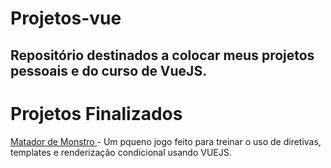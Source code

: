 # Projetos-vue
 
 ## Repositório destinados a colocar meus projetos pessoais e do curso de VueJS.

 # Projetos Finalizados

 <a href="https://tiagojunker.github.io/Projetos-vue/projeto-01-monstro/index.html"> Matador de Monstro </a> - Um pqueno jogo feito
 para treinar o uso de diretivas, templates e renderização condicional usando VUEJS.


